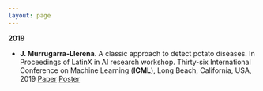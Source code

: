 ```yaml
---
layout: page
---
```


**2019**
* **J. Murrugarra-Llerena**. A classic approach to detect potato diseases. In Proceedings of LatinX in AI research workshop. Thirty-six International Conference on Machine Learning (**ICML**), Long Beach, California, USA, 2019 [Paper](https://artcs1.github.io/files/pubs/LatinPaper_2019I) [Poster](https://artcs1.github.io/files/pubs/LatinXPoster_2019I)


